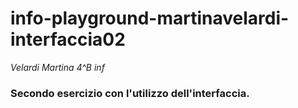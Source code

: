 # info-playground-martinavelardi-interfaccia02
_Velardi Martina 4^B inf_
### Secondo esercizio con l'utilizzo dell'interfaccia.